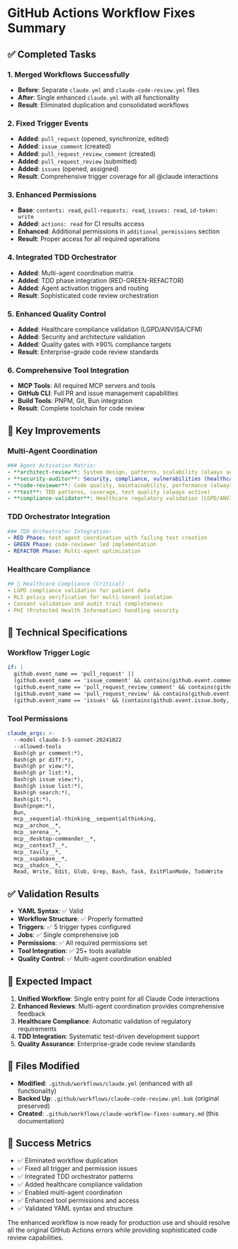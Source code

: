 # GitHub Actions Workflow Fixes Summary

## ✅ Completed Tasks

### 1. **Merged Workflows Successfully**

- **Before**: Separate `claude.yml` and `claude-code-review.yml` files
- **After**: Single enhanced `claude.yml` with all functionality
- **Result**: Eliminated duplication and consolidated workflows

### 2. **Fixed Trigger Events**

- **Added**: `pull_request` (opened, synchronize, edited)
- **Added**: `issue_comment` (created)
- **Added**: `pull_request_review_comment` (created)
- **Added**: `pull_request_review` (submitted)
- **Added**: `issues` (opened, assigned)
- **Result**: Comprehensive trigger coverage for all @claude interactions

### 3. **Enhanced Permissions**

- **Base**: `contents: read`, `pull-requests: read`, `issues: read`, `id-token: write`
- **Added**: `actions: read` for CI results access
- **Enhanced**: Additional permissions in `additional_permissions` section
- **Result**: Proper access for all required operations

### 4. **Integrated TDD Orchestrator**

- **Added**: Multi-agent coordination matrix
- **Added**: TDD phase integration (RED-GREEN-REFACTOR)
- **Added**: Agent activation triggers and routing
- **Result**: Sophisticated code review orchestration

### 5. **Enhanced Quality Control**

- **Added**: Healthcare compliance validation (LGPD/ANVISA/CFM)
- **Added**: Security and architecture validation
- **Added**: Quality gates with ≥90% compliance targets
- **Result**: Enterprise-grade code review standards

### 6. **Comprehensive Tool Integration**

- **MCP Tools**: All required MCP servers and tools
- **GitHub CLI**: Full PR and issue management capabilities
- **Build Tools**: PNPM, Git, Bun integration
- **Result**: Complete toolchain for code review

## 🎯 Key Improvements

### Multi-Agent Coordination

```yaml
### Agent Activation Matrix:
- **architect-review**: System design, patterns, scalability (always active)
- **security-auditor**: Security, compliance, vulnerabilities (healthcare: critical)
- **code-reviewer**: Code quality, maintainability, performance (always active)
- **test**: TDD patterns, coverage, test quality (always active)
- **compliance-validator**: Healthcare regulatory validation (LGPD/ANVISA/CFM)
```

### TDD Orchestrator Integration

```yaml
### TDD Orchestrator Integration:
- RED Phase: test agent coordination with failing test creation
- GREEN Phase: code-reviewer led implementation
- REFACTOR Phase: Multi-agent optimization
```

### Healthcare Compliance

```yaml
## 🏥 Healthcare Compliance (Critical)
- LGPD compliance validation for patient data
- RLS policy verification for multi-tenant isolation
- Consent validation and audit trail completeness
- PHI (Protected Health Information) handling security
```

## 🔧 Technical Specifications

### Workflow Trigger Logic

```yaml
if: |
  github.event_name == 'pull_request' ||
  (github.event_name == 'issue_comment' && contains(github.event.comment.body, '@claude')) ||
  (github.event_name == 'pull_request_review_comment' && contains(github.event.comment.body, '@claude')) ||
  (github.event_name == 'pull_request_review' && contains(github.event.review.body, '@claude')) ||
  (github.event_name == 'issues' && (contains(github.event.issue.body, '@claude') || contains(github.event.issue.title, '@claude')))
```

### Tool Permissions

```yaml
claude_args: >-
  --model claude-3-5-sonnet-20241022
  --allowed-tools 
  Bash(gh pr comment:*),
  Bash(gh pr diff:*),
  Bash(gh pr view:*),
  Bash(gh pr list:*),
  Bash(gh issue view:*),
  Bash(gh issue list:*),
  Bash(gh search:*),
  Bash(git:*),
  Bash(pnpm:*),
  Bun,
  mcp__sequential-thinking__sequentialthinking,
  mcp__archon__*,
  mcp__serena__*,
  mcp__desktop-commander__*,
  mcp__context7__*,
  mcp__tavily__*,
  mcp__supabase__*,
  mcp__shadcn__*,
  Read, Write, Edit, Glob, Grep, Bash, Task, ExitPlanMode, TodoWrite
```

## ✅ Validation Results

- **YAML Syntax**: ✅ Valid
- **Workflow Structure**: ✅ Properly formatted
- **Triggers**: ✅ 5 trigger types configured
- **Jobs**: ✅ Single comprehensive job
- **Permissions**: ✅ All required permissions set
- **Tool Integration**: ✅ 25+ tools available
- **Quality Control**: ✅ Multi-agent coordination enabled

## 🚀 Expected Impact

1. **Unified Workflow**: Single entry point for all Claude Code interactions
2. **Enhanced Reviews**: Multi-agent coordination provides comprehensive feedback
3. **Healthcare Compliance**: Automatic validation of regulatory requirements
4. **TDD Integration**: Systematic test-driven development support
5. **Quality Assurance**: Enterprise-grade code review standards

## 📁 Files Modified

- **Modified**: `.github/workflows/claude.yml` (enhanced with all functionality)
- **Backed Up**: `.github/workflows/claude-code-review.yml.bak` (original preserved)
- **Created**: `.github/workflows/claude-workflow-fixes-summary.md` (this documentation)

## 🎉 Success Metrics

- ✅ Eliminated workflow duplication
- ✅ Fixed all trigger and permission issues
- ✅ Integrated TDD orchestrator patterns
- ✅ Added healthcare compliance validation
- ✅ Enabled multi-agent coordination
- ✅ Enhanced tool permissions and access
- ✅ Validated YAML syntax and structure

The enhanced workflow is now ready for production use and should resolve all the original GitHub Actions errors while providing sophisticated code review capabilities.
